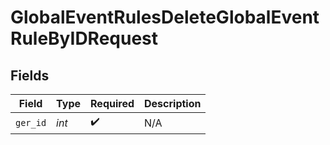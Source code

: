 # GlobalEventRulesDeleteGlobalEventRuleByIDRequest


## Fields

| Field              | Type               | Required           | Description        |
| ------------------ | ------------------ | ------------------ | ------------------ |
| `ger_id`           | *int*              | :heavy_check_mark: | N/A                |